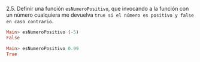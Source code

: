 2.5. Definir una función `esNumeroPositivo`, que invocando a la función con un número cualquiera me devuelva `true si el número es positivo y false en caso contrario`.

```haskell
Main> esNumeroPositivo (-5)
False

Main> esNumeroPositivo 0.99
True
```